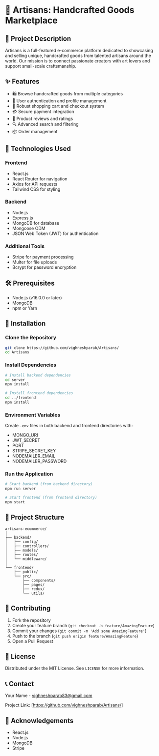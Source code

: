 # 🏺 Artisans: Handcrafted Goods Marketplace

## 📝 Project Description

Artisans is a full-featured e-commerce platform dedicated to showcasing and selling unique, handcrafted goods from talented artisans around the world. Our mission is to connect passionate creators with art lovers and support small-scale craftsmanship.

## ✨ Features

- 🛍️ Browse handcrafted goods from multiple categories
- 👤 User authentication and profile management
- 🛒 Robust shopping cart and checkout system
- 💳 Secure payment integration
- 🌟 Product reviews and ratings
- 🔍 Advanced search and filtering
- 📦 Order management

## 🚀 Technologies Used

### Frontend
- React.js
- React Router for navigation
- Axios for API requests
- Tailwind CSS for styling

### Backend
- Node.js
- Express.js
- MongoDB for database
- Mongoose ODM
- JSON Web Token (JWT) for authentication

### Additional Tools
- Stripe for payment processing
- Multer for file uploads
- Bcrypt for password encryption

## 🛠️ Prerequisites

- Node.js (v16.0.0 or later)
- MongoDB
- npm or Yarn

## 🔧 Installation

### Clone the Repository
```bash
git clone https://github.com/vighneshparab/Artisans/
cd Artisans
```

### Install Dependencies
```bash
# Install backend dependencies
cd server
npm install

# Install frontend dependencies
cd ../frontend
npm install
```

### Environment Variables
Create `.env` files in both backend and frontend directories with:
- MONGO_URI
- JWT_SECRET
- PORT
- STRIPE_SECRET_KEY
- NODEMAILER_EMAIL
- NODEMAILER_PASSWORD

### Run the Application
```bash
# Start backend (from backend directory)
npm run server

# Start frontend (from frontend directory)
npm start
```

## 📂 Project Structure
```
artisans-ecommerce/
│
├── backend/
│   ├── config/
│   ├── controllers/
│   ├── models/
│   ├── routes/
│   └── middleware/
│
└── frontend/
    ├── public/
    └── src/
        ├── components/
        ├── pages/
        ├── redux/
        └── utils/
```

## 🤝 Contributing

1. Fork the repository
2. Create your feature branch (`git checkout -b feature/AmazingFeature`)
3. Commit your changes (`git commit -m 'Add some AmazingFeature'`)
4. Push to the branch (`git push origin feature/AmazingFeature`)
5. Open a Pull Request

## 📄 License

Distributed under the MIT License. See `LICENSE` for more information.

## 📞 Contact

Your Name - vighneshparab83@gmail.com 

Project Link: [https://github.com/vighneshparab/Artisans/]

## 🙏 Acknowledgements

- React.js
- Node.js
- MongoDB
- Stripe

